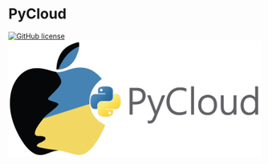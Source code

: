 # PyCloud
[![GitHub license](https://img.shields.io/github/license/Aadit-Bhojgi/PyCloud.git.svg)](https://github.com/Aadit-Bhojgi/PyCloud.git)
![PyCloud - Image](Images/PyCloud.png)

